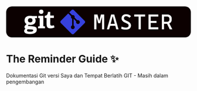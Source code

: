 ![Git Logo](img/logo_git-master.png)
# The Reminder Guide :sparkles:
Dokumentasi Git versi Saya dan Tempat Berlatih GIT - Masih dalam pengembangan